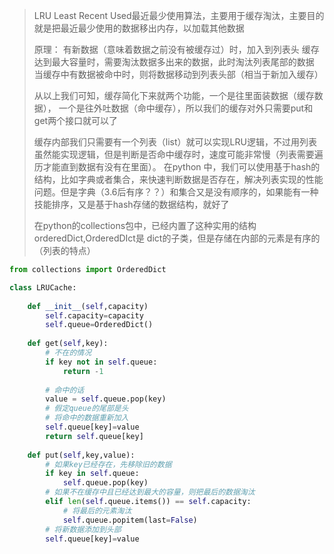 >LRU
>Least Recent Used最近最少使用算法，主要用于缓存淘汰，主要目的就是把最近最少使用的数据移出内存，以加载其他数据
>
>原理：
>有新数据（意味着数据之前没有被缓存过）时，加入到列表头
>缓存达到最大容量时，需要淘汰数据多出来的数据，此时淘汰列表尾部的数据
>当缓存中有数据被命中时，则将数据移动到列表头部（相当于新加入缓存）
>
>从以上我们可知，缓存简化下来就两个功能，一个是往里面装数据（缓存数据），
>一个是往外吐数据（命中缓存），所以我们的缓存对外只需要put和get两个接口就可以了
>
>缓存内部我们只需要有一个列表（list）就可以实现LRU逻辑，不过用列表虽然能实现逻辑，但是判断是否命中缓存时，速度可能非常慢（列表需要遍历才能直到数据有没有在里面）。
>在python 中，我们可以使用基于hash的结构，比如字典或者集合，来快速判断数据是否存在，解决列表实现的性能问题。但是字典（3.6后有序？？）和集合又是没有顺序的，如果能有一种技能排序，又是基于hash存储的数据结构，就好了
>
>在python的collections包中，已经内置了这种实用的结构orderedDict,OrderedDIct是
>dict的子类，但是存储在内部的元素是有序的（列表的特点）
>
```python
from collections import OrderedDict

class LRUCache:
	
	def __init__(self,capacity)
		self.capacity=capacity
		self.queue=OrderedDict()
	
	def get(self,key):
		# 不在的情况
		if key not in self.queue:
			return -1
		
		# 命中的话
		value = self.queue.pop(key)
		# 假定queue的尾部是头
		# 将命中的数据重新加入
		self.queue[key]=value
		return self.queue[key]
		
	def put(self,key,value):
		# 如果key已经存在，先移除旧的数据
		if key in self.queue:
			self.queue.pop(key)
		# 如果不在缓存中且已经达到最大的容量，则把最后的数据淘汰
		elif len(self.queue.items()) == self.capacity:
			# 将最后的元素淘汰
			self.queue.popitem(last=False)
		# 将新数据添加到头部
		self.queue[key]=value
```
